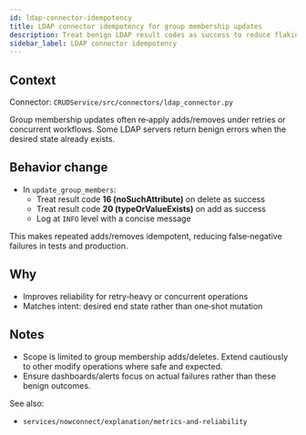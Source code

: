 ```yaml
---
id: ldap-connector-idempotency
title: LDAP connector idempotency for group membership updates
description: Treat benign LDAP result codes as success to reduce flakiness in retries and high‑churn operations.
sidebar_label: LDAP connector idempotency
---
```


## Context

Connector: `CRUDService/src/connectors/ldap_connector.py`

Group membership updates often re‑apply adds/removes under retries or concurrent workflows. Some LDAP servers return benign errors when the desired state already exists.

## Behavior change

- In `update_group_members`:
  - Treat result code **16 (noSuchAttribute)** on delete as success
  - Treat result code **20 (typeOrValueExists)** on add as success
  - Log at `INFO` level with a concise message

This makes repeated adds/removes idempotent, reducing false‑negative failures in tests and production.

## Why

- Improves reliability for retry‑heavy or concurrent operations
- Matches intent: desired end state rather than one‑shot mutation

## Notes

- Scope is limited to group membership adds/deletes. Extend cautiously to other modify operations where safe and expected.
- Ensure dashboards/alerts focus on actual failures rather than these benign outcomes.

See also:

- `services/nowconnect/explanation/metrics-and-reliability`


